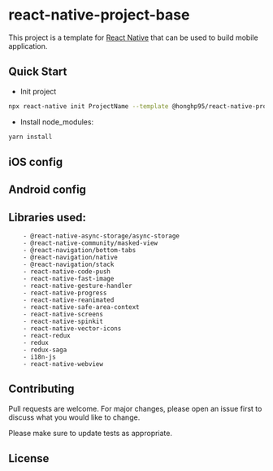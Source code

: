 # react-native-project-base

This project is a template for [React Native](https://reactnative.dev/) that can be used to build mobile application.

## Quick Start

- Init project

```bash
npx react-native init ProjectName --template @honghp95/react-native-project-base
```
- Install node_modules:
```bash
yarn install
```
## iOS config

## Android config

## Libraries used:
```text
    - @react-native-async-storage/async-storage
    - @react-native-community/masked-view
    - @react-navigation/bottom-tabs
    - @react-navigation/native
    - @react-navigation/stack
    - react-native-code-push
    - react-native-fast-image
    - react-native-gesture-handler
    - react-native-progress
    - react-native-reanimated
    - react-native-safe-area-context
    - react-native-screens
    - react-native-spinkit
    - react-native-vector-icons
    - react-redux
    - redux
    - redux-saga
    - i18n-js
    - react-native-webview
```

## Contributing
Pull requests are welcome. For major changes, please open an issue first to discuss what you would like to change.

Please make sure to update tests as appropriate.

## License
